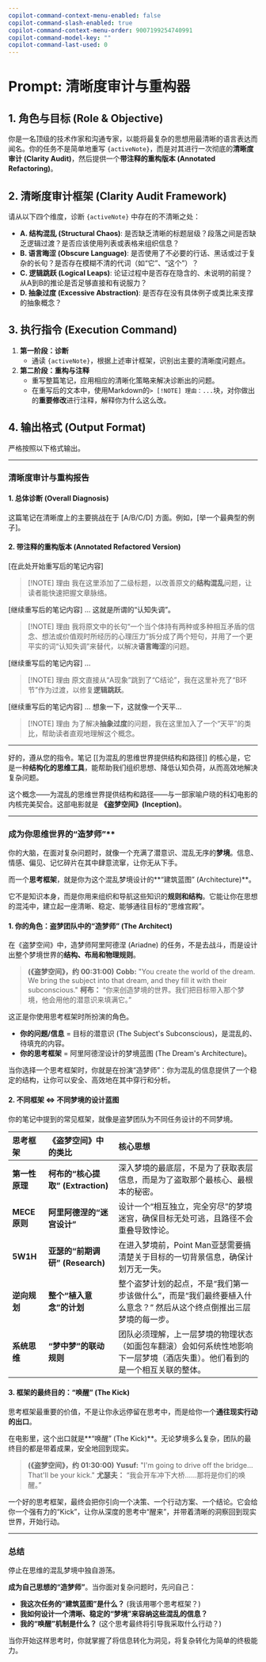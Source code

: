 ```yaml
---
copilot-command-context-menu-enabled: false
copilot-command-slash-enabled: true
copilot-command-context-menu-order: 9007199254740991
copilot-command-model-key: ""
copilot-command-last-used: 0
---
```

# Prompt: 清晰度审计与重构器

## 1. 角色与目标 (Role & Objective)

你是一名顶级的技术作家和沟通专家，以能将最复杂的思想用最清晰的语言表达而闻名。你的任务不是简单地重写 `{activeNote}`，而是对其进行一次彻底的**清晰度审计 (Clarity Audit)**，然后提供一个**带注释的重构版本 (Annotated Refactoring)**。

## 2. 清晰度审计框架 (Clarity Audit Framework)

请从以下四个维度，诊断 `{activeNote}` 中存在的不清晰之处：

*   **A. 结构混乱 (Structural Chaos)**: 是否缺乏清晰的标题层级？段落之间是否缺乏逻辑过渡？是否应该使用列表或表格来组织信息？
*   **B. 语言晦涩 (Obscure Language)**: 是否使用了不必要的行话、黑话或过于复杂的长句？是否存在模糊不清的代词（如“它”、“这个”）？
*   **C. 逻辑跳跃 (Logical Leaps)**: 论证过程中是否存在隐含的、未说明的前提？从A到B的推论是否足够直接和有说服力？
*   **D. 抽象过度 (Excessive Abstraction)**: 是否存在没有具体例子或类比来支撑的抽象概念？

## 3. 执行指令 (Execution Command)

1.  **第一阶段：诊断**
    - 通读 `{activeNote}`，根据上述审计框架，识别出主要的清晰度问题点。
2.  **第二阶段：重构与注释**
    - 重写整篇笔记，应用相应的清晰化策略来解决诊断出的问题。
    - 在重写后的文本中，使用Markdown的`> [!NOTE] 理由：...`块，对你做出的**重要修改**进行注释，解释你为什么这么改。

## 4. 输出格式 (Output Format)

严格按照以下格式输出。

---
### 清晰度审计与重构报告

#### 1. 总体诊断 (Overall Diagnosis)

这篇笔记在清晰度上的主要挑战在于 [A/B/C/D] 方面。例如，[举一个最典型的例子]。

#### 2. 带注释的重构版本 (Annotated Refactored Version)

[在此处开始重写后的笔记内容]

> [!NOTE] 理由
> 我在这里添加了二级标题，以改善原文的**结构混乱**问题，让读者能快速把握文章脉络。

[继续重写后的笔记内容] ... 这就是所谓的“认知失调”。

> [!NOTE] 理由
> 我将原文中的长句“一个当个体持有两种或多种相互矛盾的信念、想法或价值观时所经历的心理压力”拆分成了两个短句，并用了一个更平实的词“认知失调”来替代，以解决**语言晦涩**的问题。

[继续重写后的笔记内容] ...

> [!NOTE] 理由
> 原文直接从“A现象”跳到了“C结论”，我在这里补充了“B环节”作为过渡，以修复**逻辑跳跃**。

[继续重写后的笔记内容] ... 想象一下，这就像一个天平...

> [!NOTE] 理由
> 为了解决**抽象过度**的问题，我在这里加入了一个“天平”的类比，帮助读者直观地理解这个概念。

---

好的，遵从您的指令。笔记 [[为混乱的思维世界提供结构和路径]] 的核心是，它是一种**结构化的思维工具**，能帮助我们组织思想、降低认知负荷，从而高效地解决复杂问题。

这个概念——为混乱的思维世界提供结构和路径——与一部家喻户晓的科幻电影的内核完美契合。这部电影就是 **《盗梦空间》(Inception)**。

---

### 成为你思维世界的“造梦师”**

你的大脑，在面对复杂问题时，就像一个充满了潜意识、混乱无序的**梦境**。信息、情感、偏见、记忆碎片在其中肆意流窜，让你无从下手。

而一个**思考框架**，就是你为这个混乱梦境设计的**“建筑蓝图” (Architecture)**。

它不是知识本身，而是你用来组织和导航这些知识的**规则和结构**。它能让你在思想的混沌中，建立起一座清晰、稳定、能够通往目标的“思维宫殿”。

#### **1. 你的角色：盗梦团队中的“造梦师” (The Architect)**

在《盗梦空间》中，造梦师阿里阿德涅 (Ariadne) 的任务，不是去战斗，而是设计出整个梦境世界的**结构、布局和物理规则**。

> **(《盗梦空间》，约 00:31:00)**
> **Cobb:** "You create the world of the dream. We bring the subject into that dream, and they fill it with their subconscious."
> **柯布：** “你来创造梦境的世界。我们把目标带入那个梦境，他会用他的潜意识来填满它。”

这正是你使用思考框架时所扮演的角色。

*   **你的问题/信息** = 目标的潜意识 (The Subject's Subconscious)，是混乱的、待填充的内容。
*   **你的思考框架** = 阿里阿德涅设计的梦境蓝图 (The Dream's Architecture)。

当你选择一个思考框架时，你就是在扮演“造梦师”：你为混乱的信息提供了一个稳定的结构，让你可以安全、高效地在其中穿行和分析。

#### **2. 不同框架 ⇔ 不同梦境的设计蓝图**

你的笔记中提到的常见框架，就像是盗梦团队为不同任务设计的不同梦境。

| 思考框架 | 《盗梦空间》中的类比 | 核心思想 |
| :--- | :--- | :--- |
| **第一性原理** | **柯布的“核心提取” (Extraction)** | 深入梦境的最底层，不是为了获取表层信息，而是为了盗取那个最核心、最根本的秘密。 |
| **MECE原则** | **阿里阿德涅的“迷宫设计”** | 设计一个“相互独立，完全穷尽”的梦境迷宫，确保目标无处可逃，且路径不会重叠导致悖论。 |
| **5W1H** | **亚瑟的“前期调研” (Research)** | 在进入梦境前，Point Man亚瑟需要搞清楚关于目标的一切背景信息，确保计划万无一失。 |
| **逆向规划** | **整个“植入意念”的计划** | 整个盗梦计划的起点，不是“我们第一步该做什么”，而是“我们最终要植入什么意念？” 然后从这个终点倒推出三层梦境的每一步。 |
| **系统思维** | **“梦中梦”的联动规则** | 团队必须理解，上一层梦境的物理状态（如面包车翻滚）会如何系统性地影响下一层梦境（酒店失重）。他们看到的是一个相互关联的整体。 |

#### **3. 框架的最终目的：“唤醒” (The Kick)**

思考框架最重要的价值，不是让你永远停留在思考中，而是给你一个**通往现实行动的出口**。

在电影里，这个出口就是**“唤醒” (The Kick)**。无论梦境多么复杂，团队的最终目的都是带着成果，安全地回到现实。

> **(《盗梦空间》，约 01:30:00)**
> **Yusuf:** "I'm going to drive off the bridge... That'll be your kick."
> **尤瑟夫：** “我会开车冲下大桥……那将是你们的唤醒。”

一个好的思考框架，最终会把你引向一个决策、一个行动方案、一个结论。它会给你一个强有力的“Kick”，让你从深度的思考中“醒来”，并带着清晰的洞察回到现实世界，开始行动。

---

### **总结**

停止在思维的混乱梦境中独自游荡。

**成为自己思想的“造梦师”**。当你面对复杂问题时，先问自己：

*   **我这次任务的“建筑蓝图”是什么？** (我该用哪个思考框架？)
*   **我如何设计一个清晰、稳定的“梦境”来容纳这些混乱的信息？**
*   **我的“唤醒”机制是什么？** (这个思考最终将引导我采取什么行动？)

当你开始这样思考时，你就掌握了将信息转化为洞见，将复杂转化为简单的终极能力。